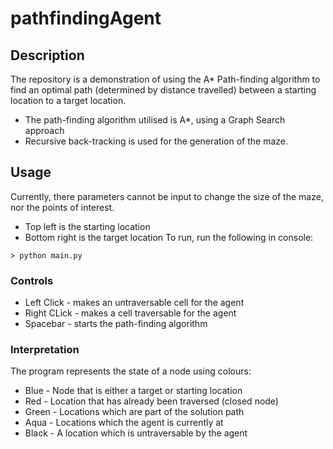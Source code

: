 # pathfindingAgent
## Description
The repository is a demonstration of using the A* Path-finding algorithm to find an optimal path (determined by distance travelled) between a starting location to a target location.
- The path-finding algorithm utilised is A*, using a Graph Search approach
- Recursive back-tracking is used for the generation of the maze.

## Usage
Currently, there parameters cannot be input to change the size of the maze, nor the points of interest.
- Top left is the starting location
- Bottom right is the target location
To run, run the following in console:

```console
> python main.py
```
### Controls
- Left Click - makes an untraversable cell for the agent
- Right CLick - makes a cell traversable for the agent
- Spacebar - starts the path-finding algorithm

### Interpretation
The program represents the state of a node using colours:
- Blue - Node that is either a target or starting location
- Red - Location that has already been traversed (closed node)
- Green - Locations which are part of the solution path
- Aqua - Locations which the agent is currently at
- Black - A location which is untraversable by the agent
